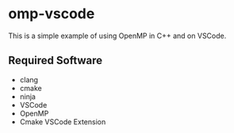 # omp-vscode

This is a simple example of using OpenMP in C++ and on VSCode.

## Required Software
- clang
- cmake
- ninja
- VSCode
- OpenMP
- Cmake VSCode Extension